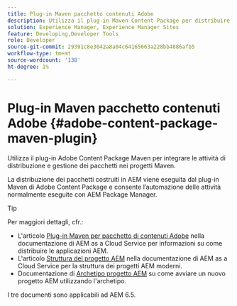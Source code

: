 ```yaml
---
title: Plug-in Maven pacchetto contenuti Adobe
description: Utilizza il plug-in Maven Content Package per distribuire le applicazioni AEM.
solution: Experience Manager, Experience Manager Sites
feature: Developing,Developer Tools
role: Developer
source-git-commit: 29391c8e3042a8a04c64165663a228bb4886afb5
workflow-type: tm+mt
source-wordcount: '138'
ht-degree: 1%

---
```


# Plug-in Maven pacchetto contenuti Adobe {#adobe-content-package-maven-plugin}

Utilizza il plug-in Adobe Content Package Maven per integrare le attività di distribuzione e gestione dei pacchetti nei progetti Maven.

La distribuzione dei pacchetti costruiti in AEM viene eseguita dal plug-in Maven di Adobe Content Package e consente l’automazione delle attività normalmente eseguite con AEM Package Manager.

>[!TIP]
>
>Per maggiori dettagli, cfr.:
>
>* L&#39;articolo [Plug-in Maven per pacchetto di contenuti Adobe](https://experienceleague.adobe.com/docs/experience-manager-cloud-service/implementing/developer-tools/maven-plugin.html#developer-tools) nella documentazione di AEM as a Cloud Service per informazioni su come distribuire le applicazioni AEM.
>* L&#39;articolo [Struttura del progetto AEM](https://experienceleague.adobe.com/docs/experience-manager-cloud-service/implementing/developing/aem-project-content-package-structure.html?lang=it) nella documentazione di AEM as a Cloud Service per la struttura dei progetti AEM moderni.
>* Documentazione di [Archetipo progetto AEM](https://experienceleague.adobe.com/docs/experience-manager-core-components/using/developing/archetype/overview.html?lang=it) su come avviare un nuovo progetto AEM utilizzando l&#39;archetipo.
>
>I tre documenti sono applicabili ad AEM 6.5.
